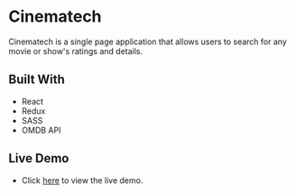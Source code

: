 # Cinematech

Cinematech is a single page application that allows users to search for any movie or show's ratings and details.

## Built With

- React
- Redux
- SASS
- OMDB API

## Live Demo

- Click [here](https://cinematech.onrender.com) to view the live demo.



